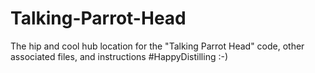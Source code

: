 # Talking-Parrot-Head
The hip and cool hub location for the "Talking Parrot Head" code, other associated files, and instructions
#HappyDistilling :-)
